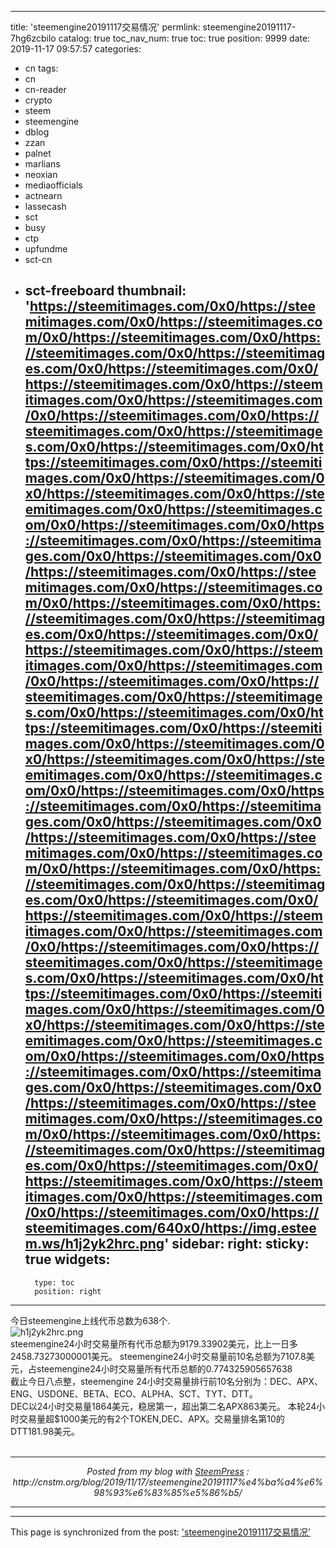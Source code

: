 
---
title: 'steemengine20191117交易情况'
permlink: steemengine20191117-7hg6zcbilo
catalog: true
toc_nav_num: true
toc: true
position: 9999
date: 2019-11-17 09:57:57
categories:
- cn
tags:
- cn
- cn-reader
- crypto
- steem
- steemengine
- dblog
- zzan
- palnet
- marlians
- neoxian
- mediaofficials
- actnearn
- lassecash
- sct
- busy
- ctp
- upfundme
- sct-cn
- sct-freeboard
thumbnail: 'https://steemitimages.com/0x0/https://steemitimages.com/0x0/https://steemitimages.com/0x0/https://steemitimages.com/0x0/https://steemitimages.com/0x0/https://steemitimages.com/0x0/https://steemitimages.com/0x0/https://steemitimages.com/0x0/https://steemitimages.com/0x0/https://steemitimages.com/0x0/https://steemitimages.com/0x0/https://steemitimages.com/0x0/https://steemitimages.com/0x0/https://steemitimages.com/0x0/https://steemitimages.com/0x0/https://steemitimages.com/0x0/https://steemitimages.com/0x0/https://steemitimages.com/0x0/https://steemitimages.com/0x0/https://steemitimages.com/0x0/https://steemitimages.com/0x0/https://steemitimages.com/0x0/https://steemitimages.com/0x0/https://steemitimages.com/0x0/https://steemitimages.com/0x0/https://steemitimages.com/0x0/https://steemitimages.com/0x0/https://steemitimages.com/0x0/https://steemitimages.com/0x0/https://steemitimages.com/0x0/https://steemitimages.com/0x0/https://steemitimages.com/0x0/https://steemitimages.com/0x0/https://steemitimages.com/0x0/https://steemitimages.com/0x0/https://steemitimages.com/0x0/https://steemitimages.com/0x0/https://steemitimages.com/0x0/https://steemitimages.com/0x0/https://steemitimages.com/0x0/https://steemitimages.com/0x0/https://steemitimages.com/0x0/https://steemitimages.com/0x0/https://steemitimages.com/0x0/https://steemitimages.com/0x0/https://steemitimages.com/0x0/https://steemitimages.com/0x0/https://steemitimages.com/0x0/https://steemitimages.com/0x0/https://steemitimages.com/0x0/https://steemitimages.com/0x0/https://steemitimages.com/0x0/https://steemitimages.com/0x0/https://steemitimages.com/0x0/https://steemitimages.com/0x0/https://steemitimages.com/0x0/https://steemitimages.com/0x0/https://steemitimages.com/0x0/https://steemitimages.com/0x0/https://steemitimages.com/0x0/https://steemitimages.com/0x0/https://steemitimages.com/0x0/https://steemitimages.com/0x0/https://steemitimages.com/0x0/https://steemitimages.com/0x0/https://steemitimages.com/0x0/https://steemitimages.com/0x0/https://steemitimages.com/0x0/https://steemitimages.com/0x0/https://steemitimages.com/0x0/https://steemitimages.com/0x0/https://steemitimages.com/0x0/https://steemitimages.com/0x0/https://steemitimages.com/0x0/https://steemitimages.com/0x0/https://steemitimages.com/0x0/https://steemitimages.com/0x0/https://steemitimages.com/0x0/https://steemitimages.com/0x0/https://steemitimages.com/0x0/https://steemitimages.com/0x0/https://steemitimages.com/0x0/https://steemitimages.com/0x0/https://steemitimages.com/640x0/https://img.esteem.ws/h1j2yk2hrc.png'
sidebar:
    right:
        sticky: true
widgets:
    -
        type: toc
        position: right
---


<div>今日steemengine上线代币总数为638个.</div>
<div></div>
<div><img src="https://steemitimages.com/0x0/https://steemitimages.com/0x0/https://steemitimages.com/0x0/https://steemitimages.com/0x0/https://steemitimages.com/0x0/https://steemitimages.com/0x0/https://steemitimages.com/0x0/https://steemitimages.com/0x0/https://steemitimages.com/0x0/https://steemitimages.com/0x0/https://steemitimages.com/0x0/https://steemitimages.com/0x0/https://steemitimages.com/0x0/https://steemitimages.com/0x0/https://steemitimages.com/0x0/https://steemitimages.com/0x0/https://steemitimages.com/0x0/https://steemitimages.com/0x0/https://steemitimages.com/0x0/https://steemitimages.com/0x0/https://steemitimages.com/0x0/https://steemitimages.com/0x0/https://steemitimages.com/0x0/https://steemitimages.com/0x0/https://steemitimages.com/0x0/https://steemitimages.com/0x0/https://steemitimages.com/0x0/https://steemitimages.com/0x0/https://steemitimages.com/0x0/https://steemitimages.com/0x0/https://steemitimages.com/0x0/https://steemitimages.com/0x0/https://steemitimages.com/0x0/https://steemitimages.com/0x0/https://steemitimages.com/0x0/https://steemitimages.com/0x0/https://steemitimages.com/0x0/https://steemitimages.com/0x0/https://steemitimages.com/0x0/https://steemitimages.com/0x0/https://steemitimages.com/0x0/https://steemitimages.com/0x0/https://steemitimages.com/0x0/https://steemitimages.com/0x0/https://steemitimages.com/0x0/https://steemitimages.com/0x0/https://steemitimages.com/0x0/https://steemitimages.com/0x0/https://steemitimages.com/0x0/https://steemitimages.com/0x0/https://steemitimages.com/0x0/https://steemitimages.com/0x0/https://steemitimages.com/0x0/https://steemitimages.com/0x0/https://steemitimages.com/0x0/https://steemitimages.com/0x0/https://steemitimages.com/0x0/https://steemitimages.com/0x0/https://steemitimages.com/0x0/https://steemitimages.com/0x0/https://steemitimages.com/0x0/https://steemitimages.com/0x0/https://steemitimages.com/0x0/https://steemitimages.com/0x0/https://steemitimages.com/0x0/https://steemitimages.com/0x0/https://steemitimages.com/0x0/https://steemitimages.com/0x0/https://steemitimages.com/0x0/https://steemitimages.com/0x0/https://steemitimages.com/0x0/https://steemitimages.com/0x0/https://steemitimages.com/0x0/https://steemitimages.com/0x0/https://steemitimages.com/0x0/https://steemitimages.com/0x0/https://steemitimages.com/0x0/https://steemitimages.com/0x0/https://steemitimages.com/0x0/https://steemitimages.com/0x0/https://steemitimages.com/0x0/https://steemitimages.com/0x0/https://steemitimages.com/0x0/https://steemitimages.com/640x0/https://img.esteem.ws/h1j2yk2hrc.png" alt="h1j2yk2hrc.png" /><br/></div>
<div></div>
<div>steemengine24小时交易量所有代币总额为9179.33902美元，比上一日多2458.73273000001美元。
steemengine24小时交易量前10名总额为7107.8美元，占steemengine24小时交易量所有代币总额的0.774325905657638</div>
<div>
截止今日八点整，steemengine 24小时交易量排行前10名分别为：DEC、APX、ENG、USDONE、BETA、ECO、ALPHA、SCT、TYT、DTT。</div>
<div>
DEC以24小时交易量1864美元，稳居第一，超出第二名APX863美元。
本轮24小时交易量超$1000美元的有2个TOKEN,DEC、APX。交易量排名第10的DTT181.98美元。</div> <br /><center><hr/><em>Posted from my blog with <a href='https://wordpress.org/plugins/steempress/'>SteemPress</a> : http://cnstm.org/blog/2019/11/17/steemengine20191117%e4%ba%a4%e6%98%93%e6%83%85%e5%86%b5/ </em><hr/></center>

- - -

This page is synchronized from the post: ['steemengine20191117交易情况'](https://steemit.com/@m18207319997/steemengine20191117-7hg6zcbilo)
